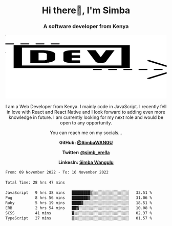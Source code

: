 
<h1 align="center"> Hi there👋, I'm Simba</h1>
<h3 align="center">A software developer from Kenya</h3>

<img src="/arrow-svgrepo-com.svg" margin="auto" width="100%" height="200px">


<p align="center">I am a Web Developer from Kenya. I mainly code in JavaScript. I recently fell in love with React and React Native and I look forward to adding even more knowledge in future. I am currently looking for my next role and would be open to any opportunity.</p>

<p align="center">You can reach me on my socials... </p>

<div align="center">

__<p>  GitHub: [@SimbaWANGU](https://github.com/SimbaWANGU)__  </p>
__<p> Twitter: [@simb_erella](https://twitter.com/simb_erella)__ </p>
__<p> LinkesIn: [Simba Wangulu](https://www.linkedin.com/in/simba-wangulu/)__ </p>

</div>

<!--START_SECTION:waka-->

```text
From: 09 November 2022 - To: 16 November 2022

Total Time: 28 hrs 47 mins

JavaScript   9 hrs 38 mins   ████████▒░░░░░░░░░░░░░░░░   33.51 %
Pug          8 hrs 56 mins   ███████▓░░░░░░░░░░░░░░░░░   31.06 %
Ruby         5 hrs 19 mins   ████▓░░░░░░░░░░░░░░░░░░░░   18.51 %
ERB          2 hrs 54 mins   ██▓░░░░░░░░░░░░░░░░░░░░░░   10.08 %
SCSS         41 mins         ▓░░░░░░░░░░░░░░░░░░░░░░░░   02.37 %
TypeScript   27 mins         ▒░░░░░░░░░░░░░░░░░░░░░░░░   01.57 %
```

<!--END_SECTION:waka-->

